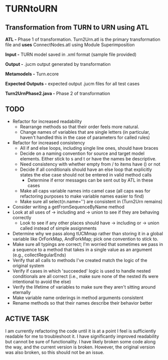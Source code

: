 # TURNtoURN

## Transformation from TURN to URN using ATL
  
**ATL -** Phase 1 of transformation. Turn2Urn.atl is the primary transformation file and **uses** ConnectNodes.atl using Module Superimposition  
  
**Input -** TURN model saved in .xml format (sample file provided)  
  
**Output -** .jucm output generated by transformation  
  
**Metamodels -** Turn.ecore    
  
**Expected Outputs -** expected output .jucm files for all test cases  
  
**Turn2UrnPhase2.java -** Phase 2 of transformation 

## TODO
* Refactor for increased readability
	* Rearrange methods so that their order feels more natural.
	* Change names of variables that are single letters (in particular, haven't handled this in the case of parameters for called rules)
* Refactor for increased consistency
	* All if and else loops, including single line ones, should have braces
	* Decide on a naming convention for source and target model elements. Either stick to s and t or have the names be descriptive.
	* Need consistency with whether empty from / to items have () or not
	* Decide if all conditionals should have an else loop that explicitly states the else case should not be entered in valid method calls
		* Determine if error messages can be sent out by ATL in these cases
	* Make all caps variable names into camel case (all caps was for refactoring purposes to make variable names easier to find)
	* Make sure all select(n.name='') are consistent in (Turn2Urn remains)
* Consider writing a getFromSequenceByName method
* Look at all uses of -> including and -> union to see if they are behaving correctly
	* Look to see if any other places should have -> including or -> union called instead of simple assignments
* Determine why we pass along tUCMmap rather than storing it in a global variable like OrForkMap, AndForkMap; pick one convention to stick to.
* Make sure all typings are correct; I'm worried that sometimes we pass in a sequence to a method that takes in a single value as an argument (e.g., collectRegularEnds)
* Verify that all calls to methods I've created match the logic of the original system
* Verify if cases in which 'succeeded' logic is used to handle nested conditionals are all correct (i.e., make sure none of the nested ifs were intentional to avoid the else)
* Verify the lifetime of variables to make sure they aren't sitting around eternally
* Make variable name orderings in method arguments consistent
* Rename methods so that their names describe their behavior better

## ACTIVE TASK
I am currently refactoring the code until it is at a point I feel is sufficiently readable for me to troubleshoot it. I have significantly improved readability but cannot be sure of functionality. I have likely broken some code along the way, and the current version is broken. However, the original version was also broken, so this should not be an issue.